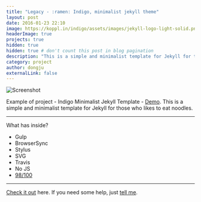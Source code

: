 ```yaml
---
title: "Legacy - :ramen: Indigo, minimalist jekyll theme"
layout: post
date: 2016-01-23 22:10
image: https://koppl.in/indigo/assets/images/jekyll-logo-light-solid.png
headerImage: true
projects: true
hidden: true 
hidden: true # don't count this post in blog pagination
description: "This is a simple and minimalist template for Jekyll for those who likes to eat noodles."
category: project
author: dongju
externalLink: false
---
```


![Screenshot](https://raw.githubusercontent.com/sergiokopplin/indigo/gh-pages/assets/screen-shot.png)

Example of project - Indigo Minimalist Jekyll Template - [Demo](http://sergiokopplin.github.io/indigo/). This is a simple and minimalist template for Jekyll for those who likes to eat noodles.

---

What has inside?

- Gulp
- BrowserSync
- Stylus
- SVG
- Travis
- No JS
- [98/100](https://developers.google.com/speed/pagespeed/insights/?url=http%3A%2F%2Fsergiokopplin.github.io%2Findigo%2F)

---

[Check it out](http://sergiokopplin.github.io/indigo/) here.
If you need some help, just [tell me](http://github.com/sergiokopplin/indigo/issues).

